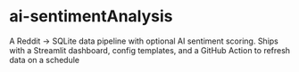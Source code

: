 # ai-sentimentAnalysis
A Reddit → SQLite data pipeline with optional AI sentiment scoring. Ships with a Streamlit dashboard, config templates, and a GitHub Action to refresh data on a schedule
